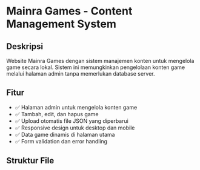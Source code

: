 # Mainra Games - Content Management System

## Deskripsi
Website Mainra Games dengan sistem manajemen konten untuk mengelola game secara lokal. Sistem ini memungkinkan pengelolaan konten game melalui halaman admin tanpa memerlukan database server.

## Fitur
- ✅ Halaman admin untuk mengelola konten game
- ✅ Tambah, edit, dan hapus game
- ✅ Upload otomatis file JSON yang diperbarui
- ✅ Responsive design untuk desktop dan mobile
- ✅ Data game dinamis di halaman utama
- ✅ Form validation dan error handling

## Struktur File

